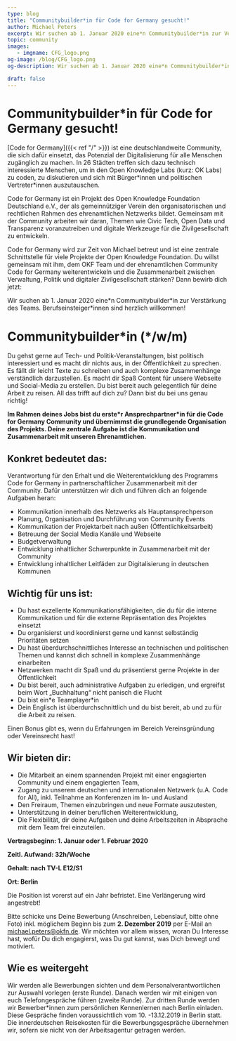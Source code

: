 ```yaml
---
type: blog
title: "Communitybuilder*in für Code for Germany gesucht!"
author: Michael Peters
excerpt: Wir suchen ab 1. Januar 2020 eine*n Communitybuilder*in zur Verstärkung des Teams. Berufseinsteiger*innen sind herzlich willkommen!
topic: community
images:
   - imgname: CFG_logo.png
og-image: /blog/CFG_logo.png
og-description: Wir suchen ab 1. Januar 2020 eine*n Communitybuilder*in zur Verstärkung des Teams. Berufseinsteiger*innen sind herzlich willkommen!

draft: false
---
```


# Communitybuilder\*in für Code for Germany gesucht!

[Code for Germany]({{< ref "/" >}}) ist eine deutschlandweite Community, die sich dafür einsetzt, das Potenzial der Digitalisierung für alle Menschen zugänglich zu machen. In 26 Städten treffen sich dazu technisch interessierte Menschen, um in den Open Knowledge Labs (kurz: OK Labs) zu coden, zu diskutieren und sich mit Bürger\*innen und politischen Vertreter\*innen auszutauschen.

Code for Germany ist ein Projekt des Open Knowledge Foundation Deutschland e.V., der als gemeinnütziger Verein den organisatorischen und rechtlichen Rahmen des ehrenamtlichen Netzwerks bildet. Gemeinsam mit der Community arbeiten wir daran, Themen wie Civic Tech, Open Data und Transparenz voranzutreiben und digitale Werkzeuge für die Zivilgesellschaft zu entwickeln.

Code for Germany wird zur Zeit von Michael betreut und ist eine zentrale Schnittstelle für viele Projekte der Open Knowledge Foundation. Du willst gemeinsam mit ihm, dem OKF Team und der ehrenamtlichen Community Code for Germany weiterentwickeln und die Zusammenarbeit zwischen Verwaltung, Politik und digitaler Zivilgesellschaft stärken? Dann bewirb dich jetzt:

Wir suchen ab 1. Januar 2020 eine\*n Communitybuilder\*in zur Verstärkung des Teams. Berufseinsteiger\*innen sind herzlich willkommen!

# Communitybuilder\*in (\*/w/m)

Du gehst gerne auf Tech- und Politik-Veranstaltungen, bist politisch interessiert und es macht dir nichts aus, in der Öffentlichkeit zu sprechen. Es fällt dir leicht Texte zu schreiben und auch komplexe Zusammenhänge verständlich darzustellen. Es macht dir Spaß Content für unsere Webseite und Social-Media zu erstellen. Du bist bereit auch gelegentlich für deine Arbeit zu reisen. All das trifft auf dich zu? Dann bist du bei uns genau richtig!

**Im Rahmen deines Jobs bist du erste*r Ansprechpartner\*in für die Code for Germany Community und übernimmst die grundlegende Organisation des Projekts. Deine zentrale Aufgabe ist die Kommunikation und Zusammenarbeit mit unseren Ehrenamtlichen.**

## Konkret bedeutet das:

Verantwortung für den Erhalt und die Weiterentwicklung des Programms Code for Germany in partnerschaftlicher Zusammenarbeit mit der Community. Dafür unterstützen wir dich und führen dich an folgende Aufgaben heran:

* Kommunikation innerhalb des Netzwerks als Hauptansprechperson
* Planung, Organisation und Durchführung von Community Events
* Kommunikation der Projektarbeit nach außen (Öffentlichkeitsarbeit)
* Betreuung der Social Media Kanäle und Webseite
* Budgetverwaltung
* Entwicklung inhaltlicher Schwerpunkte in Zusammenarbeit mit der Community
* Entwicklung inhaltlicher Leitfäden zur Digitalisierung in deutschen Kommunen

## Wichtig für uns ist:

* Du hast exzellente Kommunikationsfähigkeiten, die du für die interne Kommunikation und für die externe Repräsentation des Projektes einsetzt
* Du organisierst und koordinierst gerne und kannst selbständig Prioritäten setzen
* Du hast überdurchschnittliches Interesse an technischen und politischen Themen und kannst dich schnell in komplexe Zusammenhänge einarbeiten
* Netzwerken macht dir Spaß und du präsentierst gerne Projekte in der Öffentlichkeit
* Du bist bereit, auch administrative Aufgaben zu erledigen, und ergreifst beim Wort „Buchhaltung“ nicht panisch die Flucht
* Du bist ein\*e Teamplayer\*in
* Dein Englisch ist überdurchschnittlich und du bist bereit, ab und zu für die Arbeit zu reisen.

Einen Bonus gibt es, wenn du Erfahrungen im Bereich Vereinsgründung oder Vereinsrecht hast!

## Wir bieten dir:

* Die Mitarbeit an einem spannenden Projekt mit einer engagierten Community und einem engagierten Team,
* Zugang zu unserem deutschen und internationalen Netzwerk (u.A. Code for All), inkl. Teilnahme an Konferenzen im In- und Ausland
* Den Freiraum, Themen einzubringen und neue Formate auszutesten,
* Unterstützung in deiner beruflichen Weiterentwicklung,
* Die Flexibilität, dir deine Aufgaben und deine Arbeitszeiten in Absprache mit dem Team frei einzuteilen.

**Vertragsbeginn: 1. Januar oder 1. Februar 2020**

**Zeitl. Aufwand: 32h/Woche**

**Gehalt: nach TV-L E12/S1**

**Ort: Berlin**

Die Position ist vorerst auf ein Jahr befristet. Eine Verlängerung wird angestrebt!

Bitte schicke uns Deine Bewerbung (Anschreiben, Lebenslauf, bitte ohne Foto) inkl. möglichem Beginn bis zum **2. Dezember 2019** per E-Mail an michael.peters@okfn.de. Wir möchten vor allem wissen, woran Du Interesse hast, wofür Du dich engagierst, was Du gut kannst, was Dich bewegt und motiviert.

## Wie es weitergeht

Wir werden alle Bewerbungen sichten und dem Personalverantwortlichen zur Auswahl vorlegen (erste Runde). Danach werden wir mit einigen von euch Telefongespräche führen (zweite Runde). Zur dritten Runde werden wir Bewerber\*innen zum persönlichen Kennenlernen nach Berlin einladen. Diese Gespräche finden voraussichtlich vom 10. -13.12.2019 in Berlin statt. Die innerdeutschen Reisekosten für die Bewerbungsgespräche übernehmen wir, sofern sie nicht von der Arbeitsagentur getragen werden.
